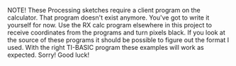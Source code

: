 NOTE! These Processing sketches require a client program on the calculator. That program doesn't exist anymore. You've got to write it yourself for now. Use the RX calc program elsewhere in this project to receive coordinates from the programs and turn pixels black. If you look at the source of these programs it should be possible to figure out the format I used. With the right TI-BASIC program these examples will work as expected. Sorry! Good luck!